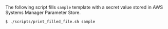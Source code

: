 The following script fills `sample` template with a secret value stored in AWS Systems Manager Parameter Store.

```shell
$ ./scripts/print_filled_file.sh sample
```
